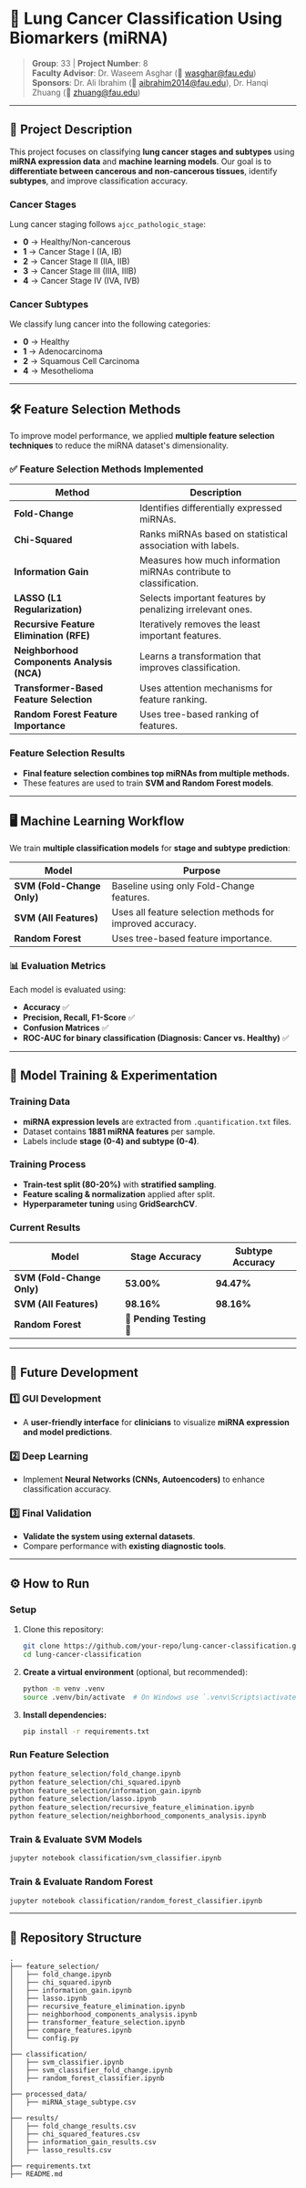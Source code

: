 # 🧬 Lung Cancer Classification Using Biomarkers (miRNA)

> **Group**: 33 | **Project Number**: 8  
> **Faculty Advisor**: Dr. Waseem Asghar (📧 wasghar@fau.edu)  
> **Sponsors**: Dr. Ali Ibrahim (📧 aibrahim2014@fau.edu), Dr. Hanqi Zhuang (📧 zhuang@fau.edu)  

---

## 📜 Project Description
This project focuses on classifying **lung cancer stages and subtypes** using **miRNA expression data** and **machine learning models**. Our goal is to **differentiate between cancerous and non-cancerous tissues**, identify **subtypes**, and improve classification accuracy.

### **Cancer Stages**
Lung cancer staging follows `ajcc_pathologic_stage`:
- **0** → Healthy/Non-cancerous  
- **1** → Cancer Stage I (IA, IB)  
- **2** → Cancer Stage II (IIA, IIB)  
- **3** → Cancer Stage III (IIIA, IIIB)  
- **4** → Cancer Stage IV (IVA, IVB)  

### **Cancer Subtypes**
We classify lung cancer into the following categories:
- **0** → Healthy  
- **1** → Adenocarcinoma  
- **2** → Squamous Cell Carcinoma  
- **4** → Mesothelioma  

---

## 🛠️ **Feature Selection Methods**
To improve model performance, we applied **multiple feature selection techniques** to reduce the miRNA dataset's dimensionality.

### ✅ **Feature Selection Methods Implemented**
| **Method** | **Description** |
|------------|------------------------------------------------|
| **Fold-Change** | Identifies differentially expressed miRNAs. |
| **Chi-Squared** | Ranks miRNAs based on statistical association with labels. |
| **Information Gain** | Measures how much information miRNAs contribute to classification. |
| **LASSO (L1 Regularization)** | Selects important features by penalizing irrelevant ones. |
| **Recursive Feature Elimination (RFE)** | Iteratively removes the least important features. |
| **Neighborhood Components Analysis (NCA)** | Learns a transformation that improves classification. |
| **Transformer-Based Feature Selection** | Uses attention mechanisms for feature ranking. |
| **Random Forest Feature Importance** | Uses tree-based ranking of features. |

### **Feature Selection Results**
- **Final feature selection combines top miRNAs from multiple methods.**
- These features are used to train **SVM and Random Forest models**.

---

## 🖥️ **Machine Learning Workflow**
We train **multiple classification models** for **stage and subtype prediction**:

| **Model** | **Purpose** |
|-----------|--------------------------|
| **SVM (Fold-Change Only)** | Baseline using only Fold-Change features. |
| **SVM (All Features)** | Uses all feature selection methods for improved accuracy. |
| **Random Forest** | Uses tree-based feature importance. |

### 📊 **Evaluation Metrics**
Each model is evaluated using:
- **Accuracy** ✅
- **Precision, Recall, F1-Score** ✅
- **Confusion Matrices** ✅
- **ROC-AUC for binary classification (Diagnosis: Cancer vs. Healthy)** ✅

---

## 🔬 **Model Training & Experimentation**
### **Training Data**
- **miRNA expression levels** are extracted from `.quantification.txt` files.
- Dataset contains **1881 miRNA features** per sample.
- Labels include **stage (0-4) and subtype (0-4)**.

### **Training Process**
- **Train-test split (80-20%)** with **stratified sampling**.
- **Feature scaling & normalization** applied after split.
- **Hyperparameter tuning** using **GridSearchCV**.

### **Current Results**
| **Model** | **Stage Accuracy** | **Subtype Accuracy** |
|-----------|------------------|------------------|
| **SVM (Fold-Change Only)** | **53.00%** | **94.47%** |
| **SVM (All Features)** | **98.16%** | **98.16%** |
| **Random Forest** | 🚧 **Pending Testing** 🚧 |

---

## 🚀 **Future Development**
### **1️⃣ GUI Development**
- A **user-friendly interface** for **clinicians** to visualize **miRNA expression and model predictions**.

### **2️⃣ Deep Learning**
- Implement **Neural Networks (CNNs, Autoencoders)** to enhance classification accuracy.

### **3️⃣ Final Validation**
- **Validate the system using external datasets**.
- Compare performance with **existing diagnostic tools**.

---

## ⚙️ **How to Run**
### **Setup**
1. Clone this repository:
   ```bash
   git clone https://github.com/your-repo/lung-cancer-classification.git
   cd lung-cancer-classification

2. **Create a virtual environment** (optional, but recommended):
   ```bash
   python -m venv .venv
   source .venv/bin/activate  # On Windows use `.venv\Scripts\activate`
   ```

3. **Install dependencies:**
   ```bash
   pip install -r requirements.txt
   ```

### **Run Feature Selection**
```bash
python feature_selection/fold_change.ipynb
python feature_selection/chi_squared.ipynb
python feature_selection/information_gain.ipynb
python feature_selection/lasso.ipynb
python feature_selection/recursive_feature_elimination.ipynb
python feature_selection/neighborhood_components_analysis.ipynb
```

### **Train & Evaluate SVM Models**
```bash
jupyter notebook classification/svm_classifier.ipynb
```

### **Train & Evaluate Random Forest**
```bash
jupyter notebook classification/random_forest_classifier.ipynb
```

---

## 📄 Repository Structure
```
.
├── feature_selection/
│   ├── fold_change.ipynb
│   ├── chi_squared.ipynb
│   ├── information_gain.ipynb
│   ├── lasso.ipynb
│   ├── recursive_feature_elimination.ipynb
│   ├── neighborhood_components_analysis.ipynb
│   ├── transformer_feature_selection.ipynb
│   ├── compare_features.ipynb
│   └── config.py
│
├── classification/
│   ├── svm_classifier.ipynb
│   ├── svm_classifier_fold_change.ipynb
│   ├── random_forest_classifier.ipynb
│
├── processed_data/
│   ├── miRNA_stage_subtype.csv
│
├── results/
│   ├── fold_change_results.csv
│   ├── chi_squared_features.csv
│   ├── information_gain_results.csv
│   ├── lasso_results.csv
│
├── requirements.txt
├── README.md
```
